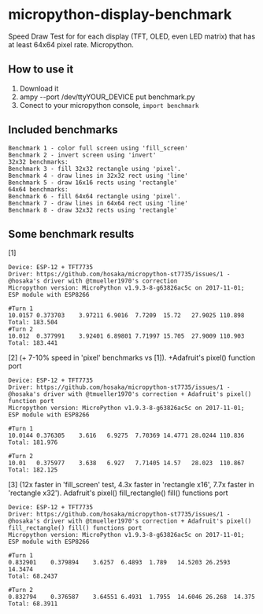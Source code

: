 # micropython-display-benchmark
Speed Draw Test for for each display (TFT, OLED, even LED matrix) that has at least 64x64 pixel rate. Micropython.

## How to use it
1) Download it
2) ampy --port /dev/ttyYOUR_DEVICE put benchmark.py
3) Conect to your micropython console, `import benchmark`

## Included benchmarks
```
Benchmark 1 - color full screen using 'fill_screen'
Benchmark 2 - invert screen using 'invert'
32x32 benchmarks:
Benchmark 3 - fill 32x32 rectangle using 'pixel'.
Benchmark 4 - draw lines in 32x32 rect using 'line'
Benchmark 5 - draw 16x16 rects using 'rectangle'
64x64 benchmarks:
Benchmark 6 - fill 64x64 rectangle using 'pixel'.
Benchmark 7 - draw lines in 64x64 rect using 'line'
Benchmark 8 - draw 32x32 rects using 'rectangle'
```
## Some benchmark results

[1]

    Device: ESP-12 + TFT7735
    Driver: https://github.com/hosaka/micropython-st7735/issues/1 - @hosaka's driver with @tmueller1970's correction
    Micropython version: MicroPython v1.9.3-8-g63826ac5c on 2017-11-01; ESP module with ESP8266
    
    #Turn 1
    10.0157	0.373703	3.97211	6.9016	7.7209	15.72	27.9025	110.898
    Total: 183.504
    #Turn 2
    10.012	0.377991	3.92401	6.89801	7.71997	15.705	27.9009	110.903
    Total: 183.441
 
[2] (+ 7-10% speed in 'pixel' benchmarks vs [1]). +Adafruit's pixel() function port
```
Device: ESP-12 + TFT7735
Driver: https://github.com/hosaka/micropython-st7735/issues/1 - @hosaka's driver with @tmueller1970's correction + Adafruit's pixel() function port
Micropython version: MicroPython v1.9.3-8-g63826ac5c on 2017-11-01; ESP module with ESP8266
    
#Turn 1
10.0144	0.376305	3.616	6.9275	7.70369	14.4771	28.0244	110.836
Total: 181.976

#Turn 2
10.01	0.375977	3.638	6.927	7.71405	14.57	28.023	110.867
Total: 182.125
```
[3] (12x faster in 'fill_screen' test, 4.3x faster in 'rectangle x16', 7.7x faster in 'rectangle x32'). Adafruit's pixel() fill_rectangle() fill() functions port
```
Device: ESP-12 + TFT7735
Driver: https://github.com/hosaka/micropython-st7735/issues/1 - @hosaka's driver with @tmueller1970's correction + Adafruit's pixel() fill_rectangle() fill() functions port
Micropython version: MicroPython v1.9.3-8-g63826ac5c on 2017-11-01; ESP module with ESP8266
    
#Turn 1
0.832901	0.379894	3.6257	6.4893	1.789	14.5203	26.2593	14.3474
Total: 68.2437

#Turn 2
0.832794	0.376587	3.64551	6.4931	1.7955	14.6046	26.268	14.375
Total: 68.3911

```
